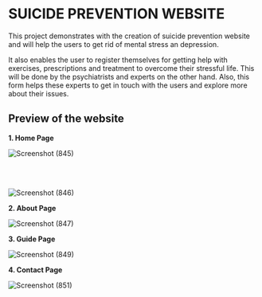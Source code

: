 # SUICIDE PREVENTION WEBSITE

This project demonstrates with the creation of suicide prevention website and will help the users to get rid of mental stress an depression.

It also enables the user to register themselves for getting help with exercises, prescriptions and treatment to overcome their stressful life. This will be done by the psychiatrists and experts on the other hand. 
Also, this form helps these experts to get in touch with the users and explore more about their issues.

<h2> Preview of the website </h2>
<b>1. Home Page</b>

![Screenshot (845)](https://user-images.githubusercontent.com/66862837/129141407-4adf3ac7-8d23-4ce6-a986-46a97d6069b8.png)

<br><br>

![Screenshot (846)](https://user-images.githubusercontent.com/66862837/129142292-89a15b78-33d1-4dce-807e-a0bac903eb01.png)

<b>2. About Page</b>

![Screenshot (847)](https://user-images.githubusercontent.com/66862837/129142495-a0b021f8-a134-428e-bc71-75644bb7170a.png)


<b>3. Guide Page</b>

![Screenshot (849)](https://user-images.githubusercontent.com/66862837/129142617-49044898-c293-4cf3-86f7-f856573988e2.png)

<b>4. Contact Page</b>

![Screenshot (851)](https://user-images.githubusercontent.com/66862837/129142774-ec47eb65-0f62-45b1-b8c4-d5265bb2abc4.png)




 



